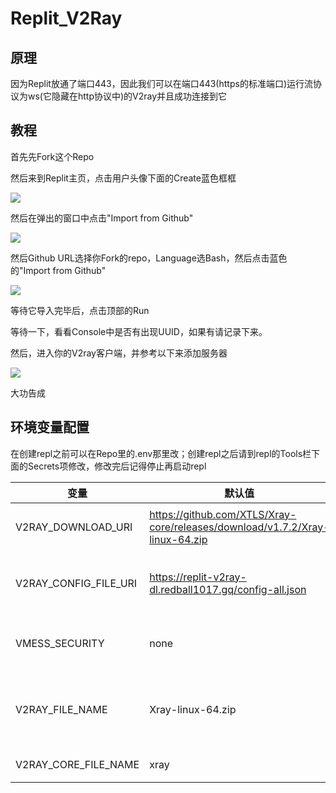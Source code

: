# Replit_V2Ray

## 原理

因为Replit放通了端口443，因此我们可以在端口443(https的标准端口)运行流协议为ws(它隐藏在http协议中)的V2ray并且成功连接到它

## 教程

首先先Fork这个Repo

然后来到Replit主页，点击用户头像下面的Create蓝色框框

![](https://replit-v2ray-dl.redball1017.gq/tutorial-1.png)

然后在弹出的窗口中点击"Import from Github"

![](https://replit-v2ray-dl.redball1017.gq/tutorial-2.png)

然后Github URL选择你Fork的repo，Language选Bash，然后点击蓝色的"Import from Github"

![](https://replit-v2ray-dl.redball1017.gq/Tutorial-3.png)

等待它导入完毕后，点击顶部的Run

等待一下，看看Console中是否有出现UUID，如果有请记录下来。

然后，进入你的V2ray客户端，并参考以下来添加服务器

![](https://replit-v2ray-dl.redball1017.gq/tutorial-7.png)

大功告成

## 环境变量配置

在创建repl之前可以在Repo里的.env那里改；创建repl之后请到repl的Tools栏下面的Secrets项修改，修改完后记得停止再启动repl

| 变量                  | 默认值                                                       | 说明                                                         |
| --------------------- | ------------------------------------------------------------ | ------------------------------------------------------------ |
| V2RAY_DOWNLOAD_URI    | https://github.com/XTLS/Xray-core/releases/download/v1.7.2/Xray-linux-64.zip | V2ray/XRay资源压缩包的下载地址，文件后缀一定要是zip          |
| V2RAY_CONFIG_FILE_URI | https://replit-v2ray-dl.redball1017.gq/config-all.json       | V2ray/Xray配置文件下载地址，可自定义，但端口一定要为443，流协议一定要为ws否则无法连接 |
| VMESS_SECURITY        | none                                                         | vmess加密方式，可以为aes128-gcm,chacha20-poly1305,auto,none,zero |
| V2RAY_FILE_NAME       | Xray-linux-64.zip                                            | V2ray压缩包文件名，一定要和V2RAY_DOWNLOAD_URI下载的文件一致，否则会出错。 |
| V2RAY_CORE_FILE_NAME  | xray                                                         | V2ray可执行文件名，可以为v2ray,xray                          |

